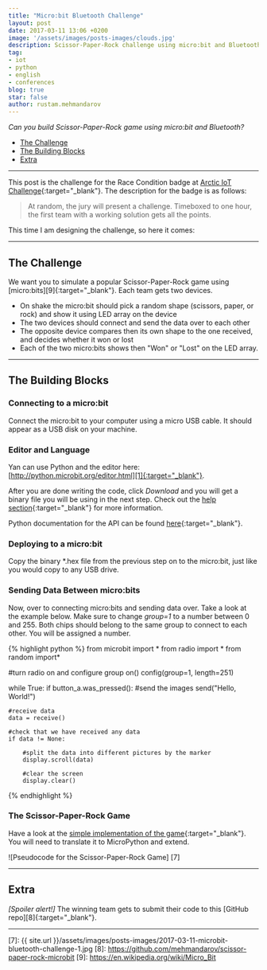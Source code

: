```yaml
---
title: "Micro:bit Bluetooth Challenge"
layout: post
date: 2017-03-11 13:06 +0200
image: '/assets/images/posts-images/clouds.jpg'
description: Scissor-Paper-Rock challenge using micro:bit and Bluetooth
tag:
- iot
- python
- english
- conferences
blog: true
star: false
author: rustam.mehmandarov
---
```


_Can you build Scissor-Paper-Rock game using micro:bit and Bluetooth?_

- [The Challenge](#the-challenge)
- [The Building Blocks](#the-building-blocks)
- [Extra](#extra)


---

This post is the challenge for the Race Condition badge at [Arctic IoT Challenge][3]{:target="_blank"}. The description for the badge is as follows:

> At random, the jury will present a challenge. Timeboxed to one hour, the first team with a working solution gets all the points.

This time I am designing the challenge, so here it comes:

---

## The Challenge

We want you to simulate a popular Scissor-Paper-Rock game using [micro:bits][9]{:target="_blank"}. Each team gets two devices.

* On shake the micro:bit should pick a random shape (scissors, paper, or rock) and show it using LED array on the device
* The two devices should connect and send the data over to each other
* The opposite device compares then its own shape to the one received, and decides whether it won or lost
* Each of the two micro:bits shows then "Won" or "Lost" on the LED array.

---

## The Building Blocks

### Connecting to a micro:bit
Connect the micro:bit to your computer using a micro USB cable. It should appear as a USB disk on your machine.

### Editor and Language
Yan can use Python and the editor here: [http://python.microbit.org/editor.html][1]{:target="_blank"}.

After you are done writing the code, click *Download* and you will get a binary file you will be using in the next step. Check out the [help section][4]{:target="_blank"} for more information.

Python documentation for the API can be found [here][5]{:target="_blank"}.

### Deploying to a micro:bit
Copy the binary *.hex file from the previous step on to the micro:bit, just like you would copy to any USB drive.

### Sending Data Between micro:bits
Now, over to connecting micro:bits and sending data over. Take a look at the example below. Make sure to change *group=1* to a number between 0 and 255. Both chips should belong to the same group to connect to each other. You will be assigned a number.

{% highlight python %}
from microbit import *
from radio import *
from random import*

#turn radio on and configure group
on()
config(group=1, length=251)

while True:
    if button_a.was_pressed():
        #send the images
        send("Hello, World!")
     
    #receive data    
    data = receive()
    
    #check that we have received any data
    if data != None:
        
        #split the data into different pictures by the marker
        display.scroll(data)

        #clear the screen
        display.clear()
{% endhighlight %}

### The Scissor-Paper-Rock Game
Have a look at the [simple implementation of the game][6]{:target="_blank"}. You will need to translate it to MicroPython and extend.

![Pseudocode for the Scissor-Paper-Rock Game] [7]

---

## Extra
*[Spoiler alert!]* The winning team gets to submit their code to this [GitHub repo][8]{:target="_blank"}.

---


[1]: http://python.microbit.org/editor.html
[2]: http://microbit-micropython.readthedocs.io/en/latest/radio.html
[3]: http://ariot.no/Home/Badges
[4]: http://python.microbit.org/help.html
[5]: https://microbit-micropython.readthedocs.io/en/latest/index.html
[6]: https://www.microbit.co.uk/blocks/lessons/rock-paper-scissors/challenges
[7]: {{ site.url }}/assets/images/posts-images/2017-03-11-microbit-bluetooth-challenge-1.jpg
[8]: https://github.com/mehmandarov/scissor-paper-rock-microbit
[9]: https://en.wikipedia.org/wiki/Micro_Bit



